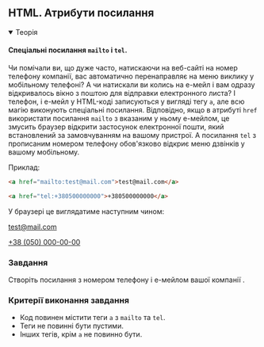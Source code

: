 ## HTML. Атрибути посилання

<details open>
  <summary>Теорія</summary>

#### Спеціальні посилання `mailto` і `tel`.

Чи помічали ви, що дуже часто, натискаючи на веб-сайті на номер телефону компанії, вас автоматично перенаправляє на меню виклику у мобільному телефоні? А чи натискали ви колись на е-мейл і вам одразу відкривалось вікно з поштою для відправки електронного листа? І телефон, і е-мейл у HTML-коді записуються у вигляді тегу `a`, але всю магію виконують спеціальні посилання. Відповідно, якщо в атрибуті `href` використати посилання `mailto` з вказаним у ньому е-мейлом, це змусить браузер відкрити застосунок електронної пошти, який встановлений за замовчуванням на вашому пристрої. А посилання `tel` з прописаним номером телефону обов'язково відкриє меню дзвінків у вашому мобільному.

Приклад:

```html
<a href="mailto:test@mail.com">test@mail.com</a>

<a href="tel:+380500000000">+380500000000</a>

```
У браузері це виглядатиме наступним чином:

<div class="browser">
<a href="mailto:test@mail.com">test@mail.com</a>

<a href="tel:+380500000000">+38 (050) 000-00-00</a>
</div>

</details>

<h3 class="task">Завдання</h3>

Створіть посилання з номером телефону і е-мейлом вашої компанії .

<h3 class="test">Критерії виконання завдання</h3>

- Код повинен містити теги `a` з `mailto` та `tel`.
- Теги не повинні бути пустими.
- Інших тегів, крім `a` не повинно бути.
